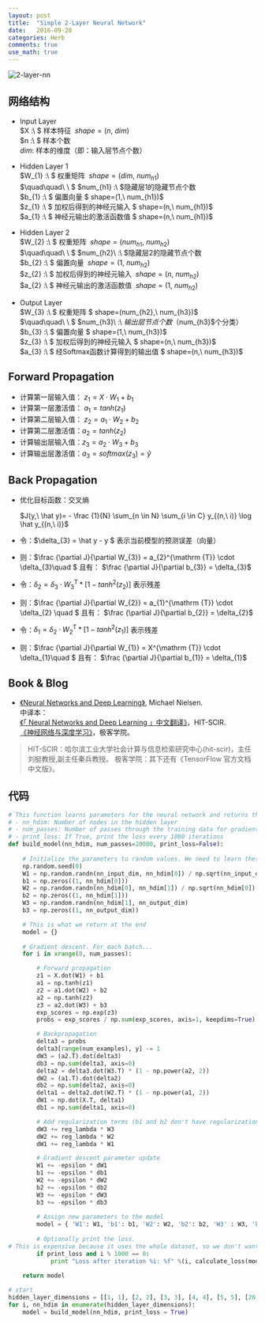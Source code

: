 ```yaml
---
layout: post
title:  "Simple 2-Layer Neural Network"
date:   2016-09-20
categories: Herb
comments: true
use_math: true
---
```


![2-layer-nn]({{site.url}}/images/2-layer-nn.jpg)

## 网络结构
- Input Layer  
$X :\ $ 样本特征   $\ shape=(n,\ dim)$  
$n :\ $ 样本个数  
$dim :$ 样本的维度（即：输入层节点个数）

- Hidden Layer 1  
$W_{1} :\ $ 权重矩阵  $\ shape=(dim,\ num_{h1})$   
$\quad\quad\ \ $ $num_{h1} :\ $隐藏层1的隐藏节点个数  
$b_{1} :\ $ 偏置向量  $ shape=(1,\ num_{h1})$  
$z_{1} :\ $ 加权后得到的神经元输入  $ shape=(n,\ num_{h1})$  
$a_{1} :\ $ 神经元输出的激活函数值  $ shape=(n,\ num_{h1})$  


- Hidden Layer 2   
$W_{2} :\ $ 权重矩阵  $\  shape=(num_{h1},\ num_{h2})$  
$\quad\quad\ \ $ $num_{h2}\ :\ $隐藏层2的隐藏节点个数    
$b_{2} :\ $ 偏置向量  $\  shape=(1,\ num_{h2})$  
$z_{2} :\ $ 加权后得到的神经元输入  $\  shape=(n,\ num_{h2})$  
$a_{2} :\ $ 神经元输出的激活函数值  $\  shape=(1,\ num_{h2})$  


- Output Layer  
$W_{3} :\ $ 权重矩阵  $ shape=(num_{h2},\ num_{h3})$  
$\quad\quad\ \ $ $num_{h3}\ :\ $输出层节点个数（$num_{h3}$个分类）  
$b_{3} :\ $ 偏置向量  $ shape=(1,\ num_{h3})$  
$z_{3} :\ $ 加权后得到的神经元输入  $ shape=(n,\ num_{h3})$  
$a_{3} :\ $ 经Softmax函数计算得到的输出值  $ shape=(n,\ num_{h3})$  


##  Forward Propagation 
- 计算第一层输入值： $z_{1}=X \cdot W_{1} + b_{1}$  
- 计算第一层激活值： $a_{1}=tanh(z_{1})$  
- 计算第二层输入值： $z_{2}=a_{1} \cdot W_{2} + b_{2}$  
- 计算第二层激活值：$a_{2}=tanh(z_{2})$  
- 计算输出层输入值：$z_{3}=a_{2} \cdot W_{3} + b_{3}$  
- 计算输出层激活值：$a_{3}=softmax(z_{3}) = \hat y$  

## Back Propagation  
- 优化目标函数：交叉熵    

    $J(y,\ \hat y)= - \frac {1}{N} \sum_{n \in N} \sum_{i \in C} y_{(n,\ i)} \log \hat y_{(n,\ i)}$

- 令：$\delta_{3} = \hat y - y $ 表示当前模型的预测误差（向量）  

- 则：$\frac {\partial J}{\partial W_{3}} = a_{2}^{\mathrm {T}} \cdot \delta_{3}\quad $  且有： 
$\frac {\partial J}{\partial b_{3}} = \delta_{3}$  

- 令：$\delta_{2} = \delta_{3} \cdot W_{3}^{\mathrm{T}} *[1-tanh^2(z_{2})]$  表示残差

- 则：$\frac {\partial J}{\partial W_{2}} = a_{1}^{\mathrm {T}} \cdot \delta_{2} \quad $ 且有： 
$\frac {\partial J}{\partial b_{2}} = \delta_{2}$  

- 令：$\delta_{1} = \delta_{2} \cdot W_{2}^{\mathrm{T}} * [1-tanh^2(z_{1})]$ 表示残差 

- 则：$\frac {\partial J}{\partial W_{1}} = X^{\mathrm {T}} \cdot \delta_{1}\quad $ 且有：
$\frac {\partial J}{\partial b_{1}} = \delta_{1}$

## Book & Blog
- [《Neural Networks and Deep Learning》](http://neuralnetworksanddeeplearning.com/), Michael Nielsen.  
中译本：  
[《「 Neural Networks and Deep Learning 」中文翻译》](https://www.gitbook.com/book/hit-scir/neural-networks-and-deep-learning-zh_cn/details)，HIT-SCIR.   
[《神经网络与深度学习》](http://wiki.jikexueyuan.com/project/neural-networks-and-deep-learning-zh-cn/)，极客学院。 

> HIT-SCIR：哈尔滨工业大学社会计算与信息检索研究中心(hit-scir)，主任刘挺教授,副主任秦兵教授。
> 极客学院：其下还有《TensorFlow 官方文档中文版》。


## 代码
```python
# This function learns parameters for the neural network and returns the model.
# - nn_hdim: Number of nodes in the hidden layer
# - num_passes: Number of passes through the training data for gradient descent
# - print_loss: If True, print the loss every 1000 iterations
def build_model(nn_hdim, num_passes=20000, print_loss=False):
    
    # Initialize the parameters to random values. We need to learn these.
    np.random.seed(0)
    W1 = np.random.randn(nn_input_dim, nn_hdim[0]) / np.sqrt(nn_input_dim)
    b1 = np.zeros((1, nn_hdim[0]))
    W2 = np.random.randn(nn_hdim[0], nn_hdim[1]) / np.sqrt(nn_hdim[0])
    b2 = np.zeros((1, nn_hdim[1]))
    W3 = np.random.randn(nn_hdim[1], nn_output_dim)
    b3 = np.zeros((1, nn_output_dim))

    # This is what we return at the end
    model = {}
    
    # Gradient descent. For each batch...
    for i in xrange(0, num_passes):

        # Forward propagation
        z1 = X.dot(W1) + b1
        a1 = np.tanh(z1)
        z2 = a1.dot(W2) + b2
        a2 = np.tanh(z2)
        z3 = a2.dot(W3) + b3
        exp_scores = np.exp(z3)
        probs = exp_scores / np.sum(exp_scores, axis=1, keepdims=True)

        # Backpropagation
        delta3 = probs
        delta3[range(num_examples), y] -= 1
        dW3 = (a2.T).dot(delta3)
        db3 = np.sum(delta3, axis=0)
        delta2 = delta3.dot(W3.T) * (1 - np.power(a2, 2))
        dW2 = (a1.T).dot(delta2)
        db2 = np.sum(delta2, axis=0)
        delta1 = delta2.dot(W2.T) * (1 - np.power(a1, 2))
        dW1 = np.dot(X.T, delta1)
        db1 = np.sum(delta1, axis=0)

        # Add regularization terms (b1 and b2 don't have regularization terms)\
        dW3 += reg_lambda * W3
        dW2 += reg_lambda * W2
        dW1 += reg_lambda * W1

        # Gradient descent parameter update
        W1 += -epsilon * dW1
        b1 += -epsilon * db1
        W2 += -epsilon * dW2
        b2 += -epsilon * db2
        W3 += -epsilon * dW3
        b3 += -epsilon * db3
        
        # Assign new parameters to the model
        model = { 'W1': W1, 'b1': b1, 'W2': W2, 'b2': b2, 'W3' : W3, 'b3' : b3}
        
        # Optionally print the loss.
# This is expensive because it uses the whole dataset, so we don't want to do it too often.*
        if print_loss and i % 1000 == 0:
            print "Loss after iteration %i: %f" %(i, calculate_loss(model))
    
    return model

# start
hidden_layer_dimensions = [[1, 1], [2, 2], [3, 3], [4, 4], [5, 5], [20, 20], [50, 50]]
for i, nn_hdim in enumerate(hidden_layer_dimensions):
    model = build_model(nn_hdim, print_loss = True)
```




